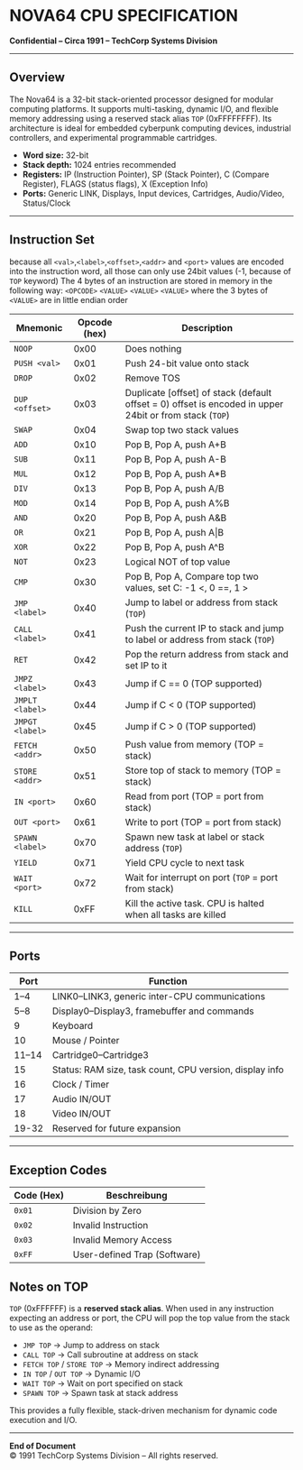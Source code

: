 # NOVA64 CPU SPECIFICATION  
**Confidential – Circa 1991 – TechCorp Systems Division**

---

## Overview

The Nova64 is a 32-bit stack-oriented processor designed for modular computing platforms. It supports multi-tasking, dynamic I/O, and flexible memory addressing using a reserved stack alias `TOP` (0xFFFFFFFF). Its architecture is ideal for embedded cyberpunk computing devices, industrial controllers, and experimental programmable cartridges.

- **Word size:** 32-bit  
- **Stack depth:** 1024 entries recommended  
- **Registers:** IP (Instruction Pointer), SP (Stack Pointer), C (Compare Register), FLAGS (status flags), X (Exception Info)
- **Ports:** Generic LINK, Displays, Input devices, Cartridges, Audio/Video, Status/Clock  

---
## Instruction Set
because all `<val>`,`<label>`,`<offset>`,`<addr>` and `<port>` values are encoded into the instruction word, all those can only use 24bit values (-1, because of `TOP` keyword)
The 4 bytes of an instruction are stored in memory in the following way: `<OPCODE>` `<VALUE>`  `<VALUE>` `<VALUE>` where the 3 bytes of `<VALUE>` are in little endian order

| Mnemonic        | Opcode (hex) | Description                                                                                              |
| --------------- | ------------ | -------------------------------------------------------------------------------------------------------- |
| `NOOP`          | 0x00         | Does nothing                                                                                             |
| `PUSH <val>`    | 0x01         | Push 24-bit value onto stack                                                                             |
| `DROP`          | 0x02         | Remove TOS                                                                                               |
| `DUP <offset>`  | 0x03         | Duplicate \[offset] of stack (default offset = 0) offset is encoded in upper 24bit or from stack (`TOP`) |
| `SWAP`          | 0x04         | Swap top two stack values                                                                                |
| `ADD`           | 0x10         | Pop B, Pop A, push A+B                                                                                   |
| `SUB`           | 0x11         | Pop B, Pop A, push A-B                                                                                   |
| `MUL`           | 0x12         | Pop B, Pop A, push A*B                                                                                   |
| `DIV`           | 0x13         | Pop B, Pop A, push A/B                                                                                   |
| `MOD`           | 0x14         | Pop B, Pop A, push A%B                                                                                   |
| `AND`           | 0x20         | Pop B, Pop A, push A&B                                                                                   |
| `OR`            | 0x21         | Pop B, Pop A, push A\|B                                                                                  |
| `XOR`           | 0x22         | Pop B, Pop A, push A^B                                                                                   |
| `NOT`           | 0x23         | Logical NOT of top value                                                                                 |
| `CMP`           | 0x30         | Pop B, Pop A, Compare top two values, set C: -1 <, 0 ==, 1 >                                             |
| `JMP <label>`   | 0x40         | Jump to label or address from stack (`TOP`)                                                              |
| `CALL <label>`  | 0x41         | Push the current IP to stack and jump to label or address from stack (`TOP`)                             |
| `RET`           | 0x42         | Pop the return address from stack and set IP to it                                                       |
| `JMPZ <label>`  | 0x43         | Jump if C == 0 (TOP supported)                                                                           |
| `JMPLT <label>` | 0x44         | Jump if C < 0 (TOP supported)                                                                            |
| `JMPGT <label>` | 0x45         | Jump if C > 0 (TOP supported)                                                                            |
| `FETCH <addr>`  | 0x50         | Push value from memory (TOP = stack)                                                                     |
| `STORE <addr>`  | 0x51         | Store top of stack to memory (TOP = stack)                                                               |
| `IN <port>`     | 0x60         | Read from port (TOP = port from stack)                                                                   |
| `OUT <port>`    | 0x61         | Write to port (TOP = port from stack)                                                                    |
| `SPAWN <label>` | 0x70         | Spawn new task at label or stack address (`TOP`)                                                         |
| `YIELD`         | 0x71         | Yield CPU cycle to next task                                                                             |
| `WAIT <port>`   | 0x72         | Wait for interrupt on port (`TOP` = port from stack)                                                     |
| `KILL`          | 0xFF         | Kill the active task. CPU is halted when all tasks are killed                                            |

---

## Ports

| Port  | Function                                                |
| ----- | ------------------------------------------------------- |
| 1–4   | LINK0–LINK3, generic inter-CPU communications           |
| 5–8   | Display0–Display3, framebuffer and commands             |
| 9     | Keyboard                                                |
| 10    | Mouse / Pointer                                         |
| 11–14 | Cartridge0–Cartridge3                                   |
| 15    | Status: RAM size, task count, CPU version, display info |
| 16    | Clock / Timer                                           |
| 17    | Audio IN/OUT                                            |
| 18    | Video IN/OUT                                            |
| 19-32 | Reserved for future expansion                           |

---

## Exception Codes
| Code (Hex) | Beschreibung                 |
| ---------- | ---------------------------- |
| `0x01`     | Division by Zero             |
| `0x02`     | Invalid Instruction          |
| `0x03`     | Invalid Memory Access        |
| `0xFF`     | User-defined Trap (Software) |


## Notes on TOP

`TOP` (0xFFFFFF) is a **reserved stack alias**. When used in any instruction expecting an address or port, the CPU will pop the top value from the stack to use as the operand:

- `JMP TOP` → Jump to address on stack  
- `CALL TOP` → Call subroutine at address on stack  
- `FETCH TOP` / `STORE TOP` → Memory indirect addressing  
- `IN TOP` / `OUT TOP` → Dynamic I/O  
- `WAIT TOP` → Wait on port specified on stack  
- `SPAWN TOP` → Spawn task at stack address  

This provides a fully flexible, stack-driven mechanism for dynamic code execution and I/O.

---

**End of Document**  
© 1991 TechCorp Systems Division – All rights reserved.
